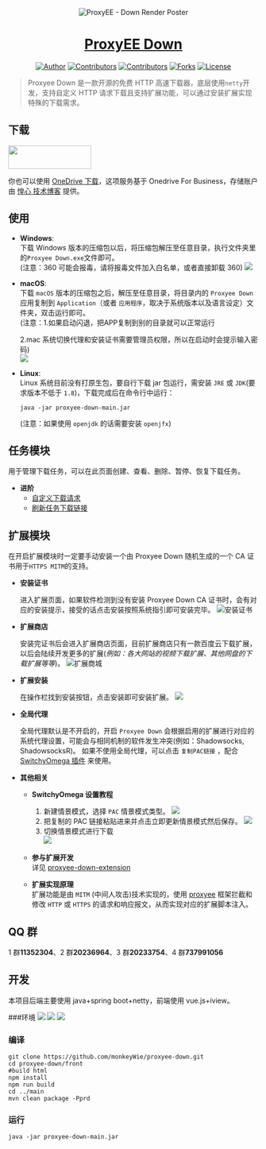 <p align="center">
<img src="https://i.imgur.com/m7cxr06.jpg" alt="ProxyEE - Down Render Poster">
</p>

<a href="https://www.pdown.org" target="_blank"><h1 align="center">ProxyEE Down</h1></a>

<p align="center">
<a href="https://github.com/monkeyWie" target="_blank"><img alt="Author" src="https://img.shields.io/badge/author-monkeyWie-red.svg?style=flat-square"/></a>
<a href="https://github.com/proxyee-down-org/proxyee-down/graphs/contributors"><img alt="Contributors" src="https://img.shields.io/github/contributors/proxyee-down-org/proxyee-down.svg?style=flat-square"/></a>
<a href="https://github.com/proxyee-down-org/proxyee-down/stargazers"><img alt="Contributors" src="https://img.shields.io/github/stars/proxyee-down-org/proxyee-down.svg?style=flat-square"/></a>
<a href="https://github.com/proxyee-down-org/proxyee-down/fork"><img alt="Forks" src="https://img.shields.io/github/forks/proxyee-down-org/proxyee-down.svg?style=flat-square"/></a>
<a href="https://github.com/proxyee-down-org/proxyee-down/blob/master/LICENSE"><img alt="License" src="https://img.shields.io/github/license/proxyee-down-org/proxyee-down.svg?style=flat-square"/></a>
</p>

> Proxyee Down 是一款开源的免费 HTTP 高速下载器，底层使用`netty`开发，支持自定义 HTTP 请求下载且支持扩展功能，可以通过安装扩展实现特殊的下载需求。


## 下载
  
<a href="https://get.soft.org/proxyeedown"><img src="https://raw.githubusercontent.com/hxco/Get/master/badges/cn/minisize/badge-320x94.png" width="167" height="47"><a>

你也可以使用 [OneDrive 下载](https://imhx-my.sharepoint.com/:f:/g/personal/pd_imhx_onmicrosoft_com/EnPrybHS3rVFuy_HdcP7RLoBwhb0k5ayJdIzwjU0hCM9-A?e=he0oIz)，这项服务基于 Onedrive For Business，存储账户由 [惶心 技术博客](https://tech.hxco.de) 提供。

## 使用

- **Windows**:   
  下载 Windows 版本的压缩包以后，将压缩包解压至任意目录，执行文件夹里的`Proxyee Down.exe`文件即可。  
  (注意：360 可能会报毒，请将报毒文件加入白名单，或者直接卸载 360)
  ![](https://upload.cc/i1/2018/09/14/ZcgU9L.png)
- **macOS**:  
  下载 `macOS` 版本的压缩包之后，解压至任意目录，将目录内的 `Proxyee Down` 应用复制到 `Application`（或者 `应用程序`，取决于系统版本以及语言设定）文件夹，双击运行即可。  
  (注意：1.如果启动闪退，把APP复制到别的目录就可以正常运行

  2.mac 系统切换代理和安装证书需要管理员权限，所以在启动时会提示输入密码)  
  ![](https://upload.cc/i1/2018/09/14/2ftXlP.png)
- **Linux**:  
  Linux 系统目前没有打原生包，要自行下载 jar 包运行，需安装 `JRE` 或 `JDK`(要求版本不低于 `1.8`)，下载完成后在命令行中运行：
  ```
  java -jar proxyee-down-main.jar
  ```
  (注意：如果使用 `openjdk` 的话需要安装 `openjfx`)

## 任务模块

用于管理下载任务，可以在此页面创建、查看、删除、暂停、恢复下载任务。

- **进阶**
  - [自定义下载请求](https://github.com/proxyee-down-org/proxyee-down/blob/v2.5/.guide/common/create/read.md)
  - [刷新任务下载链接](https://github.com/proxyee-down-org/proxyee-down/blob/v2.5/.guide/common/refresh/read.md)

## 扩展模块

在开启扩展模块时一定要手动安装一个由 Proxyee Down 随机生成的一个 CA 证书用于`HTTPS MITM`的支持。

- **安装证书**

  进入扩展页面，如果软件检测到没有安装 Proxyee Down CA 证书时，会有对应的安装提示，接受的话点击安装按照系统指引即可安装完毕。
  ![安装证书](https://upload.cc/i1/2018/09/14/hzCZbJ.png)

- **扩展商店**

  安装完证书后会进入扩展商店页面，目前扩展商店只有一款百度云下载扩展，以后会陆续开发更多的扩展(_例如：各大网站的视频下载扩展、其他网盘的下载扩展等等_)。
  ![扩展商城](https://upload.cc/i1/2018/09/14/jZ5lUI.png)

- **扩展安装**

  在操作栏找到安装按钮，点击安装即可安装扩展。
  ![](https://upload.cc/i1/2018/09/14/JgZXj4.png)

- **全局代理**

  全局代理默认是不开启的，开启 `Proxyee Down` 会根据启用的扩展进行对应的系统代理设置，可能会与相同机制的软件发生冲突(例如：Shadowsocks, ShadowsocksR)。
  如果不使用全局代理，可以点击 `复制PAC链接` ，配合 [SwitchyOmega 插件](https://www.switchyomega.com/) 来使用。

- **其他相关**

  - **SwitchyOmega 设置教程**  
    1. 新建情景模式，选择 `PAC` 情景模式类型。
      ![](https://upload.cc/i1/2018/09/14/1Uj25H.png)
    1. 把复制的 PAC 链接粘贴进来并点击立即更新情景模式然后保存。
      ![](https://upload.cc/i1/2018/09/14/ZKdqrU.png)
    1. 切换情景模式进行下载  
      ![](https://upload.cc/i1/2018/09/14/h4qP9F.png)

  - **参与扩展开发**  
    详见 [proxyee-down-extension](https://github.com/proxyee-down-org/proxyee-down-extension)

  - **扩展实现原理**  
    扩展功能是由 `MITM` (中间人攻击)技术实现的，使用 [proxyee](https://github.com/monkeyWie/proxyee) 框架拦截和修改 `HTTP` 或 `HTTPS` 的请求和响应报文，从而实现对应的扩展脚本注入。

## QQ 群

1 群**11352304**、2 群**20236964**、3 群**20233754**、4 群**737991056**

## 开发

本项目后端主要使用 java+spring boot+netty，前端使用 vue.js+iview。

###环境
![](https://img.shields.io/badge/JAVA-1.8%2B-brightgreen.svg) ![](https://img.shields.io/badge/maven-3.0%2B-brightgreen.svg) ![](https://img.shields.io/badge/node.js-8.0%2B-brightgreen.svg)

### 编译

```
git clone https://github.com/monkeyWie/proxyee-down.git
cd proxyee-down/front
#build html
npm install
npm run build
cd ../main
mvn clean package -Pprd
```

### 运行
```
java -jar proxyee-down-main.jar
```
